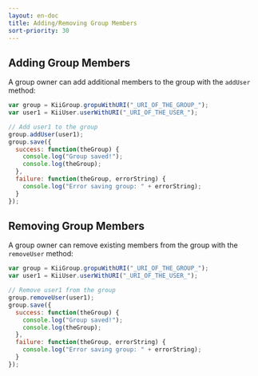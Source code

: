 ```yaml
---
layout: en-doc
title: Adding/Removing Group Members
sort-priority: 30
---
```

## Adding Group Members

A group owner can add additional members to the group with the `addUser` method:

```javascript
var group = KiiGroup.gropuWithURI("_URI_OF_THE_GROUP_");
var user1 = KiiUser.userWithURI("_URI_OF_THE_USER_");

// Add user1 to the group
group.addUser(user1);
group.save({
  success: function(theGroup) {
    console.log("Group saved!");
    console.log(theGroup);
  },
  failure: function(theGroup, errorString) {
    console.log("Error saving group: " + errorString);
  }
});
```

## Removing Group Members

A group owner can remove existing members from the group with the `removeUser` method:

```javascript
var group = KiiGroup.gropuWithURI("_URI_OF_THE_GROUP_");
var user1 = KiiUser.userWithURI("_URI_OF_THE_USER_");

// Remove user1 from the group
group.removeUser(user1);
group.save({
  success: function(theGroup) {
    console.log("Group saved!");
    console.log(theGroup);
  },
  failure: function(theGroup, errorString) {
    console.log("Error saving group: " + errorString);
  }
});
```
